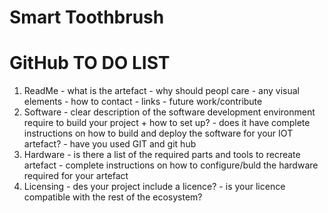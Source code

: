 # Smart Toothbrush
# GitHub TO DO LIST
1. ReadMe - what is the artefact
		  - why should peopl care
		  - any visual elements
		  - how to contact 
		  - links
		  - future work/contribute
2. Software - clear description of the software development environment require to build your project + how to set up?
			- does it have complete instructions on how to build and deploy the software for your IOT artefact?
			- have you used GIT and git hub
3. Hardware - is there a list of the required parts and tools to recreate artefact
		   - complete instructions on how to configure/buld the hardware required for your artefact
4. Licensing - des your project include a licence?
			 - is your licence compatible with the rest of the ecosystem?
